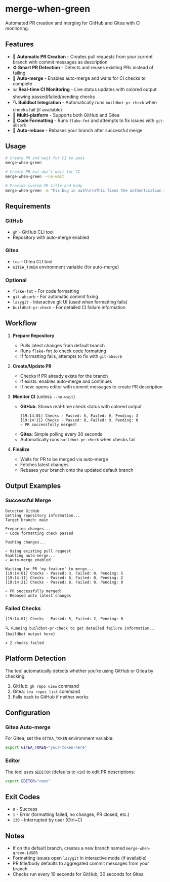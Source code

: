 # merge-when-green

Automated PR creation and merging for GitHub and Gitea with CI monitoring.

## Features

- 🚀 **Automatic PR Creation** - Creates pull requests from your current branch
  with commit messages as description
- ♻️ **Smart PR Detection** - Detects and reuses existing PRs instead of failing
- 🔄 **Auto-merge** - Enables auto-merge and waits for CI checks to complete
- 📊 **Real-time CI Monitoring** - Live status updates with colored output
  showing passed/failed/pending checks
- 🔍 **Buildbot Integration** - Automatically runs `buildbot-pr-check` when
  checks fail (if available)
- 🎯 **Multi-platform** - Supports both GitHub and Gitea
- 🎨 **Code Formatting** - Runs `flake-fmt` and attempts to fix issues with
  `git-absorb`
- 🔁 **Auto-rebase** - Rebases your branch after successful merge

## Usage

```bash
# Create PR and wait for CI to pass
merge-when-green

# Create PR but don't wait for CI
merge-when-green --no-wait

# Provide custom PR title and body
merge-when-green -m "Fix bug in auth\n\nThis fixes the authentication issue"
```

## Requirements

### GitHub

- `gh` - GitHub CLI tool
- Repository with auto-merge enabled

### Gitea

- `tea` - Gitea CLI tool
- `GITEA_TOKEN` environment variable (for auto-merge)

### Optional

- `flake-fmt` - For code formatting
- `git-absorb` - For automatic commit fixing
- `lazygit` - Interactive git UI (used when formatting fails)
- `buildbot-pr-check` - For detailed CI failure information

## Workflow

1. **Prepare Repository**
   - Pulls latest changes from default branch
   - Runs `flake-fmt` to check code formatting
   - If formatting fails, attempts to fix with `git-absorb`

2. **Create/Update PR**
   - Checks if PR already exists for the branch
   - If exists: enables auto-merge and continues
   - If new: opens editor with commit messages to create PR description

3. **Monitor CI** (unless `--no-wait`)
   - **GitHub**: Shows real-time check status with colored output
     ```
     [19:14:01] Checks - Passed: 5, Failed: 0, Pending: 3
     [19:14:11] Checks - Passed: 8, Failed: 0, Pending: 0
     ✓ PR successfully merged!
     ```
   - **Gitea**: Simple polling every 30 seconds
   - Automatically runs `buildbot-pr-check` when checks fail

4. **Finalize**
   - Waits for PR to be merged via auto-merge
   - Fetches latest changes
   - Rebases your branch onto the updated default branch

## Output Examples

### Successful Merge

```
Detected GitHub
Getting repository information...
Target branch: main

Preparing changes...
✓ Code formatting check passed

Pushing changes...

✓ Using existing pull request
Enabling auto-merge...
✓ Auto-merge enabled

Waiting for PR 'my-feature' to merge...
[19:14:01] Checks - Passed: 3, Failed: 0, Pending: 5
[19:14:11] Checks - Passed: 6, Failed: 0, Pending: 2
[19:14:21] Checks - Passed: 8, Failed: 0, Pending: 0

✓ PR successfully merged!
✓ Rebased onto latest changes
```

### Failed Checks

```
[19:14:01] Checks - Passed: 5, Failed: 2, Pending: 0

🔍 Running buildbot-pr-check to get detailed failure information...
[buildbot output here]

✗ 2 checks failed
```

## Platform Detection

The tool automatically detects whether you're using GitHub or Gitea by checking:

1. GitHub: `gh repo view` command
2. Gitea: `tea repos list` command
3. Falls back to GitHub if neither works

## Configuration

### Gitea Auto-merge

For Gitea, set the `GITEA_TOKEN` environment variable:

```bash
export GITEA_TOKEN="your-token-here"
```

### Editor

The tool uses `$EDITOR` (defaults to `vim`) to edit PR descriptions:

```bash
export EDITOR="nano"
```

## Exit Codes

- `0` - Success
- `1` - Error (formatting failed, no changes, PR closed, etc.)
- `130` - Interrupted by user (Ctrl+C)

## Notes

- If on the default branch, creates a new branch named `merge-when-green-$USER`
- Formatting issues open `lazygit` in interactive mode (if available)
- PR title/body defaults to aggregated commit messages from your branch
- Checks run every 10 seconds for GitHub, 30 seconds for Gitea
